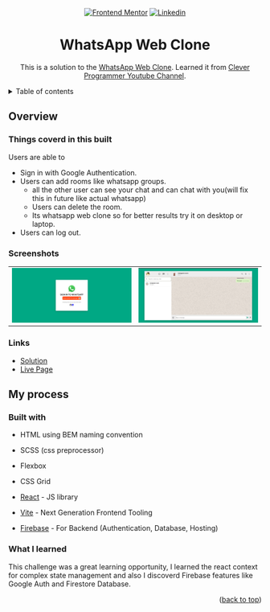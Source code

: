 <div id="top"></div>
<div align="center">

<a href="https://www.frontendmentor.io/profile/UsamaBinKashif"><img src="https://img.shields.io/badge/-Frontend%20Mentor-brightgreen?style=for-the-badge" alt="Frontend Mentor" /></a>
<a href="https://www.linkedin.com/in/usamabinkashif/"><img src="https://img.shields.io/badge/Linkedin-1DA1F2?style=for-the-badge&logo=linkedin&logoColor=white" alt="Linkedin" /></a>

# WhatsApp Web Clone

This is a solution to the [WhatsApp Web Clone](https://wwc-usamabinkashif.netlify.app/). Learned it from [Clever Programmer Youtube Channel](https://www.youtube.com/watch?v=pUxrDcITyjg&t=11954s&ab_channel=CleverProgrammer).

</div>

<details>
<summary>Table of contents</summary>

- [Overview](#overview)
  - [Screenshots](#screenshots)
  - [Links](#links)
- [My process](#my-process)
  - [Built with](#built-with)
  - [What I learned](#what-i-learned)

</details>

## Overview

### Things coverd in this built

Users are able to

- Sign in with Google Authentication.
- Users can add rooms like whatsapp groups.
  - all the other user can see your chat and can chat with you(will fix this in future like actual whatsapp)
  - Users can delete the room.
  - Its whatsapp web clone so for better results try it on desktop or laptop.
- Users can log out.

### Screenshots

<table>
        <tr>
		    <td>
                <img src="./screenshots/ss.PNG"
                    alt="solution" width="100%" title="solution"  />
            </td>
          <td>
                <img src="./screenshots/ssd.PNG"
                    alt="solution" width="100%" title="solution"/>
            </td>
        </tr>
</table>

### Links

- [Solution](https://github.com/UsamaBinKashif/whatsapp-web-clone)
- [Live Page](https://whatsapp-clone-ubk.web.app/)

## My process

### Built with

- HTML using BEM naming convention
- SCSS (css preprocessor)
- Flexbox
- CSS Grid
- [React](https://reactjs.org/) - JS library
- [Vite](https://vitejs.dev/) - Next Generation Frontend Tooling

- [Firebase](https://firebase.google.com/) - For Backend (Authentication, Database, Hosting)


### What I learned

This challenge was a great learning opportunity, I learned the react context for complex state management and also I discoverd Firebase features like Google Auth and Firestore Database.

<p align="right">(<a href="#top">back to top</a>)</p>
